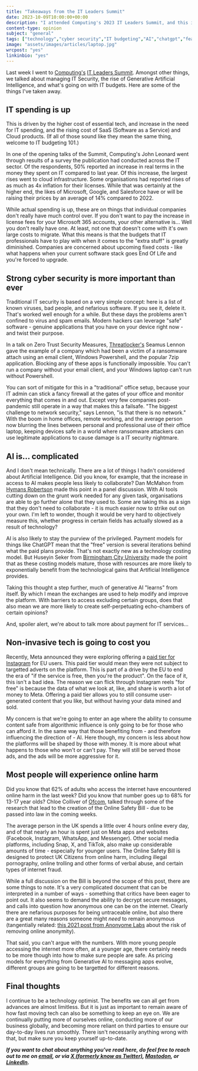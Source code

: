 ```yaml
---
title: "Takeaways from the IT Leaders Summit"
date: 2023-10-09T10:00:00+00:00
description: "I attended Computing's 2023 IT Leaders Summit, and this is what I've come away thinking about."
content-type: opinion
subject: "general"
tags: ["technology","cyber security","IT budgeting","AI","chatgpt","featured"]
image: "assets/images/articles/laptop.jpg"
wrcpost: "yes"
linkinbio: "yes"
---
```


Last week I went to [Computing's](https://www.computing.co.uk/) [IT Leaders Summit](https://event.computing.co.uk/itleaderssummit2023/en/page/home). Amongst other things, we talked about managing IT Security, the rise of Generative Artificial Intelligence, and what's going on with IT budgets. Here are some of the things I've taken away.

## IT spending is up

This is driven by the higher cost of essential tech, and increase in the need for IT spending, and the rising cost of SaaS (Software as a Service) and Cloud products. (If all of those sound like they mean the same thing, welcome to IT budgeting 101.)

In one of the opening talks of the Summit, Computing's John Leonard went through results of a survey the publication had conducted across the IT sector. Of the respondents, 50% reported an increase in real terms in the money they spent on IT compared to last year. Of this increase, the largest rises went to cloud infrastructure. Some organisations had reported rises of as much as 4x inflation for their licenses. While that was certainly at the higher end, the likes of Microsoft, Google, and Salesforce have or will be raising their prices by an average of 14% compared to 2022.

While actual spending is up, these are on things that individual companies don't really have much control over. If you don't want to pay the increase in license fees for your Microsoft 365 accounts, your other alternative is... Well you don't really have one. At least, not one that doesn't come with it's own large costs to migrate. What this means is that the budgets that IT professionals have to play with when it comes to the "extra stuff" is greatly diminished. Companies are concerned about upcoming fixed costs - like what happens when your current software stack goes End Of Life and you're forced to upgrade.

## Strong cyber security is more important than ever

Traditional IT security is based on a very simple concept: here is a list of known viruses, bad people, and nefarious software. If you see it, delete it. That's worked well enough for a while. But these days the problems aren't confined to virus and spam emails. Modern hackers can leverage "safe" software - genuine applications that you have on your device right now - and twist their purpose.

In a talk on Zero Trust Security Measures, [Threatlocker's](https://www.threatlocker.com/) Seamus Lennon gave the example of a company which had been a victim of a ransomware attach using an email client, Windows Powershell, and the popular 7zip application. Blocking any of these apps is functionally impossible. You can't run a company without your email client, and your Windows laptop can't run without Powershell.

You can sort of mitigate for this in a "traditional" office setup, because your IT admin can stick a fancy firewall at the gates of your office and monitor everything that comes in and out. Except very few companies post-pandemic still operate in a way that makes this a failsafe. "The biggest challenge to network security," says Lennon, "is that there is no network." With the boom in home offices, remote working, and the average person now blurring the lines between personal and professional use of their office laptop, keeping devices safe in a world where ransomware attackers can use legitimate applications to cause damage is a IT security nightmare.

## AI is... complicated

And I don't mean technically. There are a lot of things I hadn't considered about Artificial Intelligence. Did you know, for example, that the increase in access to AI makes people less likely to collaborate? Dan McMahon from [Hymans Robertson](https://www.hymans.co.uk/) made this point in a panel discussion. With AI tools cutting down on the grunt work needed for any given task, organisations are able to go further alone that they used to. Some are taking this as a sign that they don't need to collaborate - it is much easier now to strike out on your own. I'm left to wonder, though it would be very hard to objectively measure this, whether progress in certain fields has actually slowed as a result of technology?

AI is also likely to stay the purview of the privileged. Payment models for things like ChatGPT mean that the "free" version is several iterations behind what the paid plans provide. That's not exactly new as a technology costing model. But Huseyin Seker from [Birmingham City University](https://www.bcu.ac.uk/) made the point that as these costing models mature, those with resources are more likely to exponentially benefit from the technological gains that Artificial Intelligence provides. 

Taking this thought a step further, much of generative AI "learns" from itself. By which I mean the exchanges are used to help modify and improve the platform. With barriers to access excluding certain groups, does that also mean we are more likely to create self-perpetuating echo-chambers of certain opinions? 

And, spoiler alert, we're about to talk more about payment for IT services...

## Non-invasive tech is going to cost you

Recently, Meta announced they were exploring offering a [paid tier for Instagram](https://www.theguardian.com/technology/2023/oct/03/facebook-instagram-charge-ad-free-eu-meta-mobile-desktop) for EU users. This paid tier would mean they were not subject to targetted adverts on the platform. This is part of a drive by the EU to end the era of "if the service is free, then you're the product". On the face of it, this isn't a bad idea. The reason we can flick through Instagram reels "for free" is because the data of what we look at, like, and share is worth a lot of money to Meta. Offering a paid tier allows you to still consume user-generated content that you like, but without having your data mined and sold.

My concern is that we're going to enter an age where the ability to consume content safe from algorithmic influence is only going to be for those who can afford it. In the same way that those benefiting from - and therefore influencing the direction of - AI. Here though, my concern is less about how the platforms will be shaped by those with money. It is more about what happens to those who won't or can't pay. They will still be served those ads, and the ads will be more aggressive for it.

## Most people will experience online harm

Did you know that 62% of adults who access the internet have encountered online harm in the last week? Did you know that number goes up to 68% for 13-17 year olds? Chloe Colliver of [Ofcom](https://www.ofcom.org.uk/home), talked through some of the research that lead to the creation of the Online Safety Bill - due to be passed into law in the coming weeks.

The average person in the UK spends a little over 4 hours online every day, and of that nearly an hour is spent just on Meta apps and websites (Facebook, Instagram, WhatsApp, and Messenger). Other social media platforms, including Snap, X, and TikTok, also make up considerable amounts of time - especially for younger users. The Online Safety Bill is designed to protect UK Citizens from online harm, including illegal pornography, online trolling and other forms of verbal abuse, and certain types of internet fraud.

While a full discussion on the Bill is beyond the scope of this post, there are some things to note. It's a very complicated document that can be interpreted in a number of ways - something that critics have been eager to point out. It also seems to demand the ability to decrypt secure messages, and calls into question how anonymous one can be on the internet. Clearly there are nefarious purposes for being untraceable online, but also there are a great many reasons someone might *need* to remain anonymous (tangentially related: [this 2021 post from Anonyome Labs](https://anonyome.com/2021/04/removing-anonymity-online-would-risk-the-most-vulnerable-users/) about the risk of removing online anonymity).

That said, you can't argue with the numbers. With more young people accessing the internet more often, at a younger age, there certainly needs to be more though into how to make sure people are safe. As pricing models for everything from Generative AI to messaging apps evolve, different groups are going to be targetted for different reasons.

## Final thoughts

I continue to be a technology optimist. The benefits we can all get from advances are almost limitless. But it is just as important to remain aware of how fast moving tech can also be something to keep an eye on. We are continually putting more of ourselves online, conducting more of our business globally, and becoming more reliant on third parties to ensure our day-to-day lives run smoothly. There isn't necessarily anything wrong with that, but make sure you keep yourself up-to-date.

***If you want to chat about anything you've read here, do feel free to reach out to me on [email](mailto:will@willrc.co.uk), or via [X (formerly know as Twitter)](https://twitter.com/willranjhill), [Mastodon](https://fosstodon.org/@willrc), or [LinkedIn](https://www.linkedin.com/in/willranjanchurchill/).***